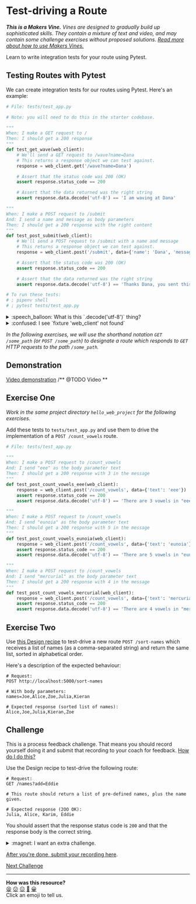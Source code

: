 # Test-driving a Route

_**This is a Makers Vine.** Vines are designed to gradually build up
sophisticated skills. They contain a mixture of text and video, and may contain
some challenge exercises without proposed solutions. [Read more about how to use
Makers
Vines.](https://github.com/makersacademy/course/blob/main/labels/vines.md)_

Learn to write integration tests for your route using Pytest.

## Testing Routes with Pytest

We can create integration tests for our routes using Pytest. Here's an example:

```python
# File: tests/test_app.py

# Note: you will need to do this in the starter codebase.

"""
When: I make a GET request to /
Then: I should get a 200 response
"""
def test_get_wave(web_client):
    # We'll send a GET request to /wave?name=Dana
    # This returns a response object we can test against.
    response = web_client.get('/wave?name=Dana')

    # Assert that the status code was 200 (OK)
    assert response.status_code == 200

    # Assert that the data returned was the right string
    assert response.data.decode('utf-8') == 'I am waving at Dana'

"""
When: I make a POST request to /submit
And: I send a name and message as body parameters
Then: I should get a 200 response with the right content
"""
def test_post_submit(web_client):
    # We'll send a POST request to /submit with a name and message
    # This returns a response object we can test against.
    response = web_client.post('/submit', data={'name': 'Dana', 'message': 'Hello'})

    # Assert that the status code was 200 (OK)
    assert response.status_code == 200

    # Assert that the data returned was the right string
    assert response.data.decode('utf-8') == 'Thanks Dana, you sent this message: "Hello"'

# To run these tests:
# ; pipenv shell
# ; pytest tests/test_app.py
```

<details>
  <summary>:speech_balloon: What is this `.decode('utf-8')` thing?</summary>

  ---

  A HTTP server might send all kinds of things back in a response. We're sending
  text, but it might also send an image, a video file, or your favourite music
  track!

  This `decode('utf-8')` call decodes the response data as what we know it is —
  a string. UTF-8 is a way that string data is represented in a computer.

  ---

</details>

<details>
  <summary>:confused: I see `fixture 'web_client' not found`</summary>

  ---

  Are you running these tests in the `hello_web_project` project? If not, you
  will need to be. Contact your coach if you still see this error.

  ---

</details>


_In the following exercises, we will use the shorthand notation `GET /some_path`
(or `POST /some_path`) to designate a route which responds to `GET` HTTP
requests to the path `/some_path`._

## Demonstration

[Video demonstration](https://www.youtube.com/watch?v=NwKBtzkZrJo) /** @TODO
Video **

## Exercise One

_Work in the same project directory `hello_web_project` for the following
exercises._

Add these tests to `tests/test_app.py` and use them to drive the implementation
of a `POST /count_vowels` route.

```python
# File: tests/test_app.py

"""
When: I make a POST request to /count_vowels
And: I send "eee" as the body parameter text
Then: I should get a 200 response with 3 in the message
"""
def test_post_count_vowels_eee(web_client):
    response = web_client.post('/count_vowels', data={'text': 'eee'})
    assert response.status_code == 200
    assert response.data.decode('utf-8') == 'There are 3 vowels in "eee"'

"""
When: I make a POST request to /count_vowels
And: I send "eunoia" as the body parameter text
Then: I should get a 200 response with 5 in the message
"""
def test_post_count_vowels_eunoia(web_client):
    response = web_client.post('/count_vowels', data={'text': 'eunoia'})
    assert response.status_code == 200
    assert response.data.decode('utf-8') == 'There are 5 vowels in "eunoia"'

"""
When: I make a POST request to /count_vowels
And: I send "mercurial" as the body parameter text
Then: I should get a 200 response with 4 in the message
"""
def test_post_count_vowels_mercurial(web_client):
    response = web_client.post('/count_vowels', data={'text': 'mercurial'})
    assert response.status_code == 200
    assert response.data.decode('utf-8') == 'There are 4 vowels in "mercurial"'
```

## Exercise Two

Use [this Design recipe](../resources/plain_route_recipe_template.md) to
test-drive a new route `POST /sort-names` which receives a list of names (as a
comma-separated string) and return the same list, sorted in alphabetical order.

Here's a description of the expected behaviour:

```
# Request:
POST http://localhost:5000/sort-names

# With body parameters:
names=Joe,Alice,Zoe,Julia,Kieran

# Expected response (sorted list of names):
Alice,Joe,Julia,Kieran,Zoe
```

## Challenge

This is a process feedback challenge. That means you should record yourself
doing it and submit that recording to your coach for feedback. [How do I do
this?](https://github.com/makersacademy/golden-square-in-python/blob/main/pills/process_feedback_challenges.md)

Use the Design recipe to test-drive the following route:

```
# Request:
GET /names?add=Eddie

# This route should return a list of pre-defined names, plus the name given.

# Expected response (2OO OK):
Julia, Alice, Karim, Eddie
```

You should assert that the response status code is `200` and that the response
body is the correct string.

<details>
  <summary>:magnet: I want an extra challenge.</summary>

  ---

  For an extra challenge, add multiple names and sort them alphabetically.

  ```
  # Request:
  GET /names?add=Eddie,Leo

  # Expected response (2OO OK):
  Alice, Eddie, Julia, Karim, Leo
  ```

  ---
</details>


[After you're done, submit your recording
here](https://airtable.com/shrNFgNkPWr3d63Db?prefill_Item=web_as01).



[Next Challenge](04_test_driving_route_with_database.md)

<!-- BEGIN GENERATED SECTION DO NOT EDIT -->

---

**How was this resource?**  
[😫](https://airtable.com/shrUJ3t7KLMqVRFKR?prefill_Repository=makersacademy%2Fweb-applications-in-python&prefill_File=challenges%2F03_test_driving_a_route.md&prefill_Sentiment=😫) [😕](https://airtable.com/shrUJ3t7KLMqVRFKR?prefill_Repository=makersacademy%2Fweb-applications-in-python&prefill_File=challenges%2F03_test_driving_a_route.md&prefill_Sentiment=😕) [😐](https://airtable.com/shrUJ3t7KLMqVRFKR?prefill_Repository=makersacademy%2Fweb-applications-in-python&prefill_File=challenges%2F03_test_driving_a_route.md&prefill_Sentiment=😐) [🙂](https://airtable.com/shrUJ3t7KLMqVRFKR?prefill_Repository=makersacademy%2Fweb-applications-in-python&prefill_File=challenges%2F03_test_driving_a_route.md&prefill_Sentiment=🙂) [😀](https://airtable.com/shrUJ3t7KLMqVRFKR?prefill_Repository=makersacademy%2Fweb-applications-in-python&prefill_File=challenges%2F03_test_driving_a_route.md&prefill_Sentiment=😀)  
Click an emoji to tell us.

<!-- END GENERATED SECTION DO NOT EDIT -->
